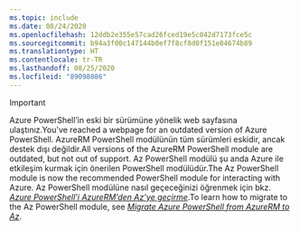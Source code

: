 ```yaml
---
ms.topic: include
ms.date: 08/24/2020
ms.openlocfilehash: 12ddb2e355e57cad26fced19e5c042d7173fce5c
ms.sourcegitcommit: b94a3f00c147144b0ef7f8cf8d0f151e04674b89
ms.translationtype: HT
ms.contentlocale: tr-TR
ms.lasthandoff: 08/25/2020
ms.locfileid: "89098086"
---
```

> [!IMPORTANT]
> <span data-ttu-id="e167a-101">Azure PowerShell’in eski bir sürümüne yönelik web sayfasına ulaştınız.</span><span class="sxs-lookup"><span data-stu-id="e167a-101">You've reached a webpage for an outdated version of Azure PowerShell.</span></span> <span data-ttu-id="e167a-102">AzureRM PowerShell modülünün tüm sürümleri eskidir, ancak destek dışı değildir.</span><span class="sxs-lookup"><span data-stu-id="e167a-102">All versions of the AzureRM PowerShell module are outdated, but not out of support.</span></span> <span data-ttu-id="e167a-103">Az PowerShell modülü şu anda Azure ile etkileşim kurmak için önerilen PowerShell modülüdür.</span><span class="sxs-lookup"><span data-stu-id="e167a-103">The Az PowerShell module is now the recommended PowerShell module for interacting with Azure.</span></span> <span data-ttu-id="e167a-104">Az PowerShell modülüne nasıl geçeceğinizi öğrenmek için bkz. [_Azure PowerShell’i AzureRM’den Az’ye geçirme_](https://aka.ms/azpsmigrate).</span><span class="sxs-lookup"><span data-stu-id="e167a-104">To learn how to migrate to the Az PowerShell module, see [_Migrate Azure PowerShell from AzureRM to Az_](https://aka.ms/azpsmigrate).</span></span>
